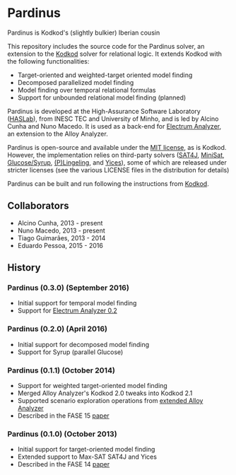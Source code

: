 Pardinus
=======

Pardinus is Kodkod's (slightly bulkier) Iberian cousin

This repository includes the source code for the Pardinus solver, an extension to the [Kodkod](http://alloy.mit.edu/kodkod/index.html) solver for relational logic. It extends Kodkod with the following functionalities:
* Target-oriented and weighted-target oriented model finding
* Decomposed parallelized model finding
* Model finding over temporal relational formulas
* Support for unbounded relational model finding (planned)

Pardinus is developed at the High-Assurance Software Laboratory ([HASLab](http://haslab.di.uminho.pt)), from INESC TEC and University of Minho, and is led by Alcino Cunha and Nuno Macedo. It is used as a back-end for [Electrum Analyzer](), an extension to the Alloy Analyzer.

Pardinus is open-source and available under the [MIT license](LICENSE), as is Kodkod. However, the implementation relies on third-party solvers ([SAT4J](http://www.sat4j.org), [MiniSat](http://minisat.se), [Glucose/Syrup](http://www.labri.fr/perso/lsimon/glucose/), [(P)Lingeling](http://fmv.jku.at/lingeling/), and [Yices](http://yices.csl.sri.com)), some of which are released under stricter licenses (see the various LICENSE files in the distribution for details)

Pardinus can be built and run following the instructions from [Kodkod](https://github.com/emina/kodkod/blob/master/README.md#building-and-installing-kodkod).

## Collaborators
- Alcino Cunha, 2013 - present
- Nuno Macedo, 2013 - present
- Tiago Guimarães, 2013 - 2014
- Eduardo Pessoa, 2015 - 2016

## History
### Pardinus (0.3.0) (September 2016) 
<!--- TRUST Workshop 16 --->
- Initial support for temporal model finding
- Support for [Electrum Analyzer 0.2]()

### Pardinus (0.2.0) (April 2016) 
<!--- ASE16 submission -->
- Initial support for decomposed model finding
- Support for Syrup (parallel Glucose)

### Pardinus (0.1.1) (October 2014) 
<!--- FASE15 submission -->
- Support for weighted target-oriented model finding
- Merged Alloy Analyzer's Kodkod 2.0 tweaks into Kodkod 2.1
- Supported scenario exploration operations from [extended Alloy Analyzer](toalloy.jar)
- Described in the FASE 15 [paper](http://dx.doi.org/10.1007/978-3-662-46675-9_20)

### Pardinus (0.1.0) (October 2013) 
<!--- FASE14 submission -->
- Initial support for target-oriented model finding
- Extended support to Max-SAT SAT4J and Yices
- Described in the FASE 14 [paper](http://dx.doi.org/10.1007/978-3-642-54804-8_2)

